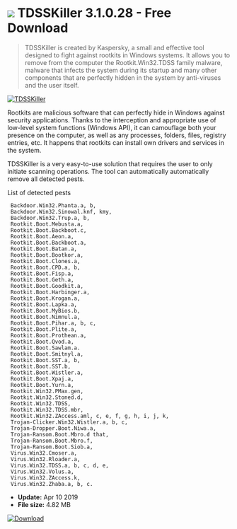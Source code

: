 # ![](https://cdn.softexe.net/static/icon/d/tdsskiller-8581.png) TDSSKiller 3.1.0.28 - Free Download

> TDSSKiller is created by Kaspersky, a small and effective tool designed to fight against rootkits in Windows systems. It allows you to remove from the computer the Rootkit.Win32.TDSS family malware, malware that infects the system during its startup and many other components that are perfectly hidden in the system by anti-viruses and the user itself.

[![TDSSKiller](https:https://tse4.mm.bing.net/th?id=OIP.0f6t93rlVZJG60Wg-3LO8QHaFw&pid=Api)](https://softexe.net/win/security-privacy/scanners/tdsskiller:hehp.html)

Rootkits are malicious software that can perfectly hide in Windows against security applications. Thanks to the interception and appropriate use of low-level system functions (Windows API), it can camouflage both your presence on the computer, as well as any processes, folders, files, registry entries, etc. It happens that rootkits can install own drivers and services in the system.
 
 TDSSKiller is a very easy-to-use solution that requires the user to only initiate scanning operations. The tool can automatically automatically remove all detected pests.
 
 List of detected pests
 
     Backdoor.Win32.Phanta.a, b,
     Backdoor.Win32.Sinowal.knf, kmy,
     Backdoor.Win32.Trup.a, b,
     Rootkit.Boot.Mebusta.a,
     Rootkit.Boot.Backboot.c,
     Rootkit.Boot.Aeon.a,
     Rootkit.Boot.Backboot.a,
     Rootkit.Boot.Batan.a,
     Rootkit.Boot.Bootkor.a,
     Rootkit.Boot.Clones.a,
     Rootkit.Boot.CPD.a, b,
     Rootkit.Boot.Fisp.a,
     Rootkit.Boot.Geth.a,
     Rootkit.Boot.Goodkit.a,
     Rootkit.Boot.Harbinger.a,
     Rootkit.Boot.Krogan.a,
     Rootkit.Boot.Lapka.a,
     Rootkit.Boot.MyBios.b,
     Rootkit.Boot.Nimnul.a,
     Rootkit.Boot.Pihar.a, b, c,
     Rootkit.Boot.Plite.a,
     Rootkit.Boot.Prothean.a,
     Rootkit.Boot.Qvod.a,
     Rootkit.Boot.Sawlam.a.
     Rootkit.Boot.Smitnyl.a,
     Rootkit.Boot.SST.a, b,
     Rootkit.Boot.SST.b,
     Rootkit.Boot.Wistler.a,
     Rootkit.Boot.Xpaj.a,
     Rootkit.Boot.Yurn.a,
     Rootkit.Win32.PMax.gen,
     Rootkit.Win32.Stoned.d,
     Rootkit.Win32.TDSS,
     Rootkit.Win32.TDSS.mbr,
     Rootkit.Win32.ZAccess.aml, c, e, f, g, h, i, j, k,
     Trojan-Clicker.Win32.Wistler.a, b, c,
     Trojan-Dropper.Boot.Niwa.a,
     Trojan-Ransom.Boot.Mbro.d that,
     Trojan-Ransom.Boot.Mbro.f,
     Trojan-Ransom.Boot.Siob.a,
     Virus.Win32.Cmoser.a,
     Virus.Win32.Rloader.a,
     Virus.Win32.TDSS.a, b, c, d, e,
     Virus.Win32.Volus.a,
     Virus.Win32.ZAccess.k,
     Virus.Win32.Zhaba.a, b, c.


- **Update:** Apr 10 2019
- **File size:** 4.82 MB

[![Download](https://cdn.softexe.net/static/img/download.png)](https://softexe.net/win/security-privacy/scanners/tdsskiller:hehp.html)

